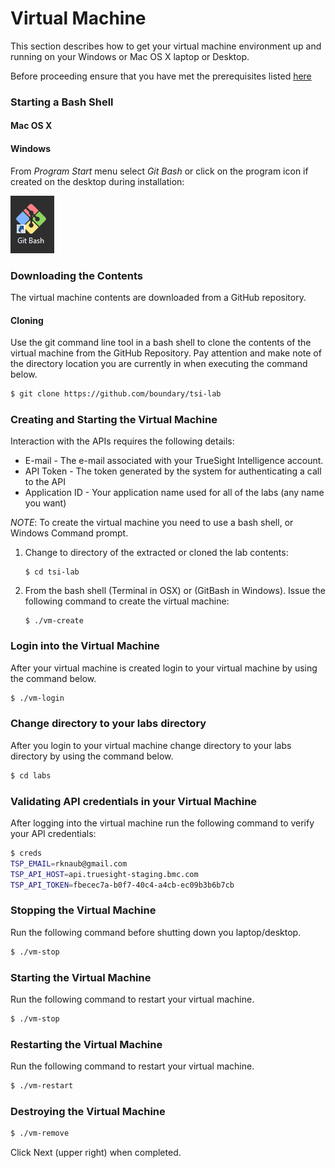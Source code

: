 Virtual Machine
===============

This section describes how to get your virtual machine environment up and running on
your Windows or Mac OS X laptop or Desktop.

Before proceeding ensure that you have met the prerequisites listed [here](prerequisites.md)

### Starting a Bash Shell

#### Mac OS X


#### Windows

From _Program Start_ menu select _Git Bash_ or click on the program icon if created on the desktop
during installation:

![Git Bash Icon](git_bash_icon.png)

### Downloading the Contents

The virtual machine contents are downloaded from a GitHub repository.

#### Cloning

Use the git command line tool in a bash shell to clone the contents of the virtual machine
from the GitHub Repository. Pay attention and make note of the directory location you are currently in when executing the command below.

```bash
$ git clone https://github.com/boundary/tsi-lab
```

### Creating and Starting the Virtual Machine

Interaction with the APIs requires the following details:

- E-mail - The e-mail associated with your TrueSight Intelligence account.
- API Token - The token generated by the system for authenticating a call to the API
- Application ID - Your application name used for all of the labs  (any name you want)

_NOTE_: To create the virtual machine you need to use a bash shell, or Windows Command prompt.

1. Change to directory of the extracted or cloned the lab contents:

     ```
     $ cd tsi-lab
     ```

2. From the bash shell (Terminal in OSX) or (GitBash in Windows). Issue the following command to
create the virtual machine:

     ```
     $ ./vm-create
     ```

### Login into the Virtual Machine

After your virtual machine is created login to your virtual machine by using the command below.

```bash
$ ./vm-login
```
### Change directory to your labs directory

After you login to your virtual machine change directory to your labs directory by using the command below.

```bash
$ cd labs
```

### Validating API credentials in your Virtual Machine

After logging into the virtual machine run the following command to verify your API credentials:

```bash
$ creds
TSP_EMAIL=rknaub@gmail.com
TSP_API_HOST=api.truesight-staging.bmc.com
TSP_API_TOKEN=fbecec7a-b0f7-40c4-a4cb-ec09b3b6b7cb
```

### Stopping the Virtual Machine

Run the following command before shutting down you laptop/desktop.

```bash
$ ./vm-stop
```

### Starting the Virtual Machine

Run the following command to restart your virtual machine.

```bash
$ ./vm-stop
```

### Restarting the Virtual Machine

Run the following command to restart your virtual machine.

```bash
$ ./vm-restart
```

### Destroying the Virtual Machine

```bash
$ ./vm-remove
```

Click Next (upper right) when completed.

